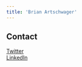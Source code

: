 ```yaml
---
title: 'Brian Artschwager'
---
```


## Contact

[Twitter](https://twitter.com/artschwagerb) \
[LinkedIn](https://www.linkedin.com/in/brianartschwager/)